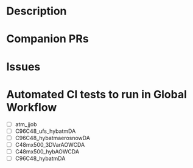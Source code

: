 # Description

<!-- Enter PR description here. -->

# Companion PRs

<!-- Enter links to any companion PRs here. -->

# Issues

<!-- Enter any issues referenced or resolved by this PR here. Use keywords "Resolves" or "Refs".
Resolves #1234
Refs #4321
Refs NOAA-EMC/repo#5678
-->

# Automated CI tests to run in Global Workflow
<!-- Which Global Workflow CI tests are required to adequately test this PR? -->
- [ ] atm_jjob <!-- JEDI atm single cycle DA !-->
- [ ] C96C48_ufs_hybatmDA <!-- JEDI atm cycled DA !-->
- [ ] C96C48_hybatmaerosnowDA  <!-- JEDI aero/snow cycled DA !-->
- [ ] C48mx500_3DVarAOWCDA <!-- JEDI low-res marine 3DVar cycled DA  !-->
- [ ] C48mx500_hybAOWCDA <!-- JEDI marine hybrid envar cycled DA !-->
- [ ] C96C48_hybatmDA <!-- GSI atm cycled DA !-->
